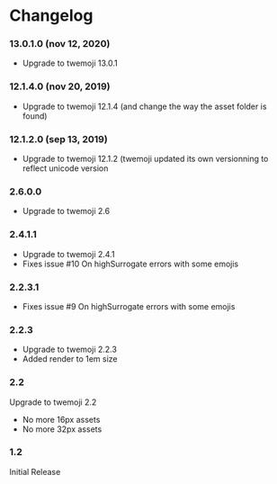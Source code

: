 # Changelog
<script async src="https://pagead2.googlesyndication.com/pagead/js/adsbygoogle.js"></script>

### 13.0.1.0 (nov 12, 2020)

 - Upgrade to twemoji 13.0.1
  
### 12.1.4.0 (nov 20, 2019)

 - Upgrade to twemoji 12.1.4 (and change the way the asset folder is found)
 
### 12.1.2.0 (sep 13, 2019)

 - Upgrade to twemoji 12.1.2
(twemoji updated its own versionning to reflect unicode version

### 2.6.0.0

 - Upgrade to twemoji 2.6

### 2.4.1.1

 - Upgrade to twemoji 2.4.1
 - Fixes issue #10 On highSurrogate errors with some emojis

### 2.2.3.1

 - Fixes issue #9 On highSurrogate errors with some emojis
 
### 2.2.3

 - Upgrade to twemoji 2.2.3
 - Added render to 1em size

### 2.2

Upgrade to twemoji 2.2

 - No more 16px assets
 - No more 32px assets

### 1.2

Initial Release

<!-- github-footer -->
<ins class="adsbygoogle"
     style="display:block"
     data-ad-client="ca-pub-5683856818165673"
     data-ad-slot="7112837565"
     data-ad-format="auto"
     data-full-width-responsive="true"></ins>


	 
<script>
     (adsbygoogle = window.adsbygoogle || []).push({
          google_ad_client: "ca-pub-5683856818165673",
          enable_page_level_ads: true
     });
</script>